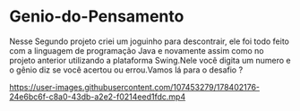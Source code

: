 # Genio-do-Pensamento
Nesse Segundo projeto criei um joguinho para descontrair, ele foi todo feito com a linguagem de programação Java e novamente assim como no projeto anterior utilizando a plataforma Swing.Nele você digita um numero e o gênio diz se você acertou ou errou.Vamos lá para o desafio ?


https://user-images.githubusercontent.com/107453279/178402176-24e6bc6f-c8a0-43db-a2e2-f0214eed1fdc.mp4
